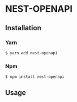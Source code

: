 # NEST-OPENAPI

## Installation

### Yarn

```bash
$ yarn add nest-openapi
```

### Npm

```bash
$ npm install nest-openapi
```

## Usage

```typescript

```
